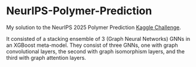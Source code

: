 # NeurIPS-Polymer-Prediction

My solution to the NeurIPS 2025 Polymer Prediction [Kaggle Challenge](https://www.kaggle.com/competitions/neurips-open-polymer-prediction-2025).

It consisted of a stacking ensemble of 3 (Graph Neural Networks) GNNs in an XGBoost meta-model. They consist of three GNNs, one with graph convolutional layers, the second with graph isomorphism layers, and the third with graph attention layers.
